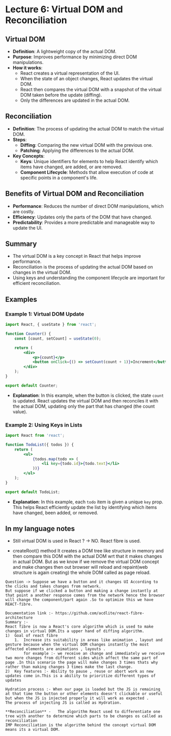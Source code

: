 # Lecture 6: Virtual DOM and Reconciliation

## Virtual DOM
- **Definition**: A lightweight copy of the actual DOM.
- **Purpose**: Improves performance by minimizing direct DOM manipulations.
- **How it works**:
    - React creates a virtual representation of the UI.
    - When the state of an object changes, React updates the virtual DOM.
    - React then compares the virtual DOM with a snapshot of the virtual DOM taken before the update (diffing).
    - Only the differences are updated in the actual DOM.

## Reconciliation
- **Definition**: The process of updating the actual DOM to match the virtual DOM.
- **Steps**:
    - **Diffing**: Comparing the new virtual DOM with the previous one.
    - **Patching**: Applying the differences to the actual DOM.
- **Key Concepts**:
    - **Keys**: Unique identifiers for elements to help React identify which items have changed, are added, or are removed.
    - **Component Lifecycle**: Methods that allow execution of code at specific points in a component's life.

## Benefits of Virtual DOM and Reconciliation
- **Performance**: Reduces the number of direct DOM manipulations, which are costly.
- **Efficiency**: Updates only the parts of the DOM that have changed.
- **Predictability**: Provides a more predictable and manageable way to update the UI.

## Summary
- The virtual DOM is a key concept in React that helps improve performance.
- Reconciliation is the process of updating the actual DOM based on changes in the virtual DOM.
- Using keys and understanding the component lifecycle are important for efficient reconciliation.

## Examples

### Example 1: Virtual DOM Update
```jsx
import React, { useState } from 'react';

function Counter() {
    const [count, setCount] = useState(0);

    return (
        <div>
            <p>{count}</p>
            <button onClick={() => setCount(count + 1)}>Increment</button>
        </div>
    );
}

export default Counter;
```
- **Explanation**: In this example, when the button is clicked, the state `count` is updated. React updates the virtual DOM and then reconciles it with the actual DOM, updating only the part that has changed (the count value).

### Example 2: Using Keys in Lists
```jsx
import React from 'react';

function TodoList({ todos }) {
    return (
        <ul>
            {todos.map(todo => (
                <li key={todo.id}>{todo.text}</li>
            ))}
        </ul>
    );
}

export default TodoList;
```
- **Explanation**: In this example, each `todo` item is given a unique `key` prop. This helps React efficiently update the list by identifying which items have changed, been added, or removed.



## In my language notes
-   Still virtual DOM is used in React ? 
    ->  NO. React fibre is used.

-    createRoot() method
    It creates a DOM tree like structure in memory and then compare this DOM with the actual DOM wrt that it makes changes in actual DOM. But as we know if we remove the virtual DOM concept and make changes then out browser will reload and repaint(web structure is again creating) the whole DOM called as page reload.

    Question -> Suppose we have a button and it changes UI According to the clicks and takes changes from network.
    But suppose if we clicked a button and making a change instantly at that point a another response comes from the network hence the browser will change the component/part again .So to optimize this we have REACT-fibre.

    Documentation link :- https://github.com/acdlite/react-fibre-architecture
    Summary :- 
    React fibre is now a React's core algorithm which is used to make changes in virtual DOM.Its a upper hand of diffing algorithm.
    1)  Goal of react fibre
        1.  Increase its suitability in areas like animation , layout and gesture because when the virtual DOM changes instantly the most affected elements are animations , layouts . 
            for example :- we receive an change and immediately we receive two more changes from different sides which affect the same part of page .In this scenario the page will make changes 3 times thats why rather than making changes 3 times make the last change.
    2)  Key features :- Ability to pause , reuse or abort work as new updates come in.This is a ability to prioritize different types of updates 

    Hydration process :- When our page is loaded but the JS is remaining at that time the button or other elements doesn't clickable or useful but when the JS is injected properly it will work as expected .
    The process of injecting JS is called as Hydration.

    **Reconciliation** -   The algorithm React used to differentiate one tree with another to determine which parts to be changes os called as reconciliation
    IMP Reconciliation is the algorithm behind the concept virtual DOM means its a virtual DOM.